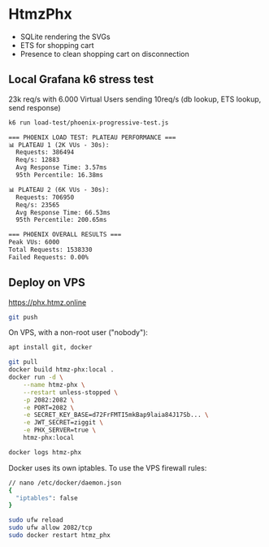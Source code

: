 # HtmzPhx

- SQLite rendering the SVGs
- ETS for shopping cart
- Presence to clean shopping cart on disconnection
  
## Local Grafana k6 stress test

23k req/s with 6.000 Virtual Users sending 10req/s (db lookup, ETS lookup, send response)

```sh
k6 run load-test/phoenix-progressive-test.js
```

```txt
=== PHOENIX LOAD TEST: PLATEAU PERFORMANCE ===
📊 PLATEAU 1 (2K VUs - 30s):
  Requests: 386494
  Req/s: 12883
  Avg Response Time: 3.57ms
  95th Percentile: 16.38ms

📊 PLATEAU 2 (6K VUs - 30s):
  Requests: 706950
  Req/s: 23565
  Avg Response Time: 66.53ms
  95th Percentile: 200.65ms

=== PHOENIX OVERALL RESULTS ===
Peak VUs: 6000
Total Requests: 1538330
Failed Requests: 0.00%
```

## Deploy on VPS

<https://phx.htmz.online>

```sh
git push
```

On VPS, with a non-root user ("nobody"):

```sh
apt install git, docker

git pull
docker build htmz-phx:local .
docker run -d \
    --name htmz-phx \
    --restart unless-stopped \
    -p 2082:2082 \
    -e PORT=2082 \
    -e SECRET_KEY_BASE=d72FrFMTI5mkBap9laia84J17Sb... \
    -e JWT_SECRET=ziggit \
    -e PHX_SERVER=true \
    htmz-phx:local
```

```sh
docker logs htmz-phx
```

Docker uses its own iptables. To use the VPS firewall rules:

```sh
// nano /etc/docker/daemon.json
{
  "iptables": false
}
```

```sh
sudo ufw reload
sudo ufw allow 2082/tcp
sudo docker restart htmz_phx
```
